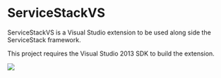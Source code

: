 ServiceStackVS
==========

ServiceStackVS is a Visual Studio extension to be used along side the ServiceStack framework.

This project requires the Visual Studio 2013 SDK to build the extension.

![](https://raw.githubusercontent.com/ServiceStack/ServiceStackVS/master/servicestackvs-templates.gif)
